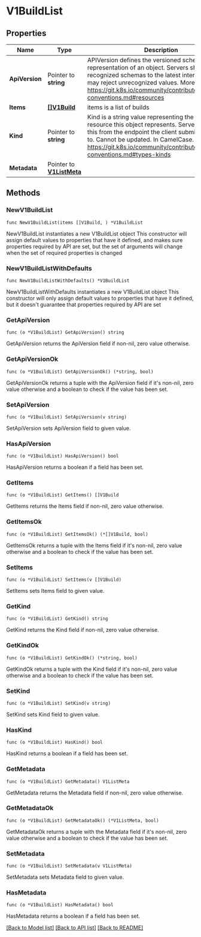 # V1BuildList

## Properties

Name | Type | Description | Notes
------------ | ------------- | ------------- | -------------
**ApiVersion** | Pointer to **string** | APIVersion defines the versioned schema of this representation of an object. Servers should convert recognized schemas to the latest internal value, and may reject unrecognized values. More info: https://git.k8s.io/community/contributors/devel/api-conventions.md#resources | [optional] 
**Items** | [**[]V1Build**](V1Build.md) | items is a list of builds | 
**Kind** | Pointer to **string** | Kind is a string value representing the REST resource this object represents. Servers may infer this from the endpoint the client submits requests to. Cannot be updated. In CamelCase. More info: https://git.k8s.io/community/contributors/devel/api-conventions.md#types-kinds | [optional] 
**Metadata** | Pointer to [**V1ListMeta**](V1ListMeta.md) |  | [optional] 

## Methods

### NewV1BuildList

`func NewV1BuildList(items []V1Build, ) *V1BuildList`

NewV1BuildList instantiates a new V1BuildList object
This constructor will assign default values to properties that have it defined,
and makes sure properties required by API are set, but the set of arguments
will change when the set of required properties is changed

### NewV1BuildListWithDefaults

`func NewV1BuildListWithDefaults() *V1BuildList`

NewV1BuildListWithDefaults instantiates a new V1BuildList object
This constructor will only assign default values to properties that have it defined,
but it doesn't guarantee that properties required by API are set

### GetApiVersion

`func (o *V1BuildList) GetApiVersion() string`

GetApiVersion returns the ApiVersion field if non-nil, zero value otherwise.

### GetApiVersionOk

`func (o *V1BuildList) GetApiVersionOk() (*string, bool)`

GetApiVersionOk returns a tuple with the ApiVersion field if it's non-nil, zero value otherwise
and a boolean to check if the value has been set.

### SetApiVersion

`func (o *V1BuildList) SetApiVersion(v string)`

SetApiVersion sets ApiVersion field to given value.

### HasApiVersion

`func (o *V1BuildList) HasApiVersion() bool`

HasApiVersion returns a boolean if a field has been set.

### GetItems

`func (o *V1BuildList) GetItems() []V1Build`

GetItems returns the Items field if non-nil, zero value otherwise.

### GetItemsOk

`func (o *V1BuildList) GetItemsOk() (*[]V1Build, bool)`

GetItemsOk returns a tuple with the Items field if it's non-nil, zero value otherwise
and a boolean to check if the value has been set.

### SetItems

`func (o *V1BuildList) SetItems(v []V1Build)`

SetItems sets Items field to given value.


### GetKind

`func (o *V1BuildList) GetKind() string`

GetKind returns the Kind field if non-nil, zero value otherwise.

### GetKindOk

`func (o *V1BuildList) GetKindOk() (*string, bool)`

GetKindOk returns a tuple with the Kind field if it's non-nil, zero value otherwise
and a boolean to check if the value has been set.

### SetKind

`func (o *V1BuildList) SetKind(v string)`

SetKind sets Kind field to given value.

### HasKind

`func (o *V1BuildList) HasKind() bool`

HasKind returns a boolean if a field has been set.

### GetMetadata

`func (o *V1BuildList) GetMetadata() V1ListMeta`

GetMetadata returns the Metadata field if non-nil, zero value otherwise.

### GetMetadataOk

`func (o *V1BuildList) GetMetadataOk() (*V1ListMeta, bool)`

GetMetadataOk returns a tuple with the Metadata field if it's non-nil, zero value otherwise
and a boolean to check if the value has been set.

### SetMetadata

`func (o *V1BuildList) SetMetadata(v V1ListMeta)`

SetMetadata sets Metadata field to given value.

### HasMetadata

`func (o *V1BuildList) HasMetadata() bool`

HasMetadata returns a boolean if a field has been set.


[[Back to Model list]](../README.md#documentation-for-models) [[Back to API list]](../README.md#documentation-for-api-endpoints) [[Back to README]](../README.md)


